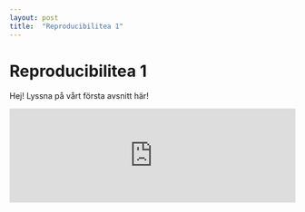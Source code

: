```yaml
---
layout: post
title:  "Reproducibilitea 1"
---
```


# Reproducibilitea 1

Hej! Lyssna på vårt första avsnitt här!

<iframe width="100%" height="166" scrolling="no" frameborder="no" allow="autoplay" src="https://w.soundcloud.com/player/?url=https%3A//api.soundcloud.com/tracks/639801105&color=%23ff5500&auto_play=false&hide_related=false&show_comments=true&show_user=true&show_reposts=false&show_teaser=true"></iframe>
